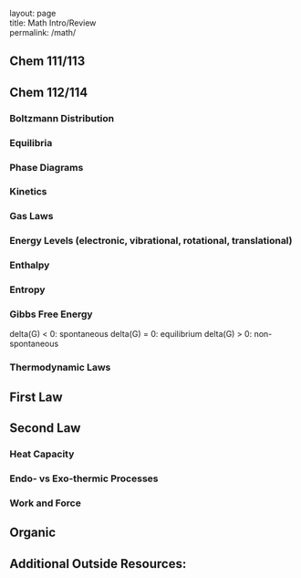 layout: page  
title: Math Intro/Review  
permalink: /math/  

## Chem 111/113  


## Chem 112/114
### Boltzmann Distribution  
### Equilibria
### Phase Diagrams
### Kinetics
### Gas Laws
### Energy Levels (electronic, vibrational, rotational, translational)  
### Enthalpy
### Entropy
### Gibbs Free Energy  
delta(G) < 0: spontaneous 
delta(G) = 0: equilibrium
delta(G) > 0: non-spontaneous
### Thermodynamic Laws
## First Law
## Second Law  
### Heat Capacity  
### Endo- vs Exo-thermic Processes
### Work and Force  

## Organic


## Additional Outside Resources:
